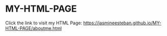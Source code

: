# MY-HTML-PAGE

Click the link to visit my HTML Page: https://jasmineesteban.github.io/MY-HTML-PAGE/aboutme.html
